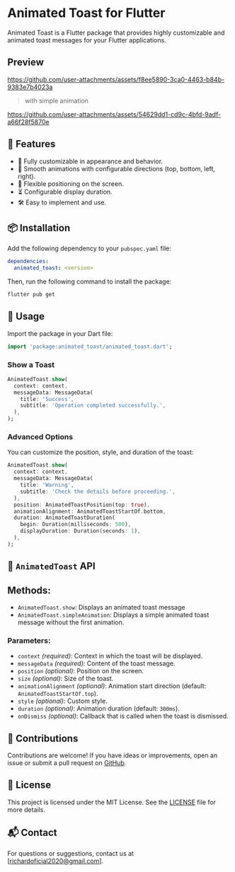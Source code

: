 # Animated Toast for Flutter

Animated Toast is a Flutter package that provides highly customizable and animated toast messages for your Flutter applications.

## Preview

https://github.com/user-attachments/assets/f8ee5890-3ca0-4463-b84b-9383e7b4023a

> with simple animation

https://github.com/user-attachments/assets/54629dd1-cd9c-4bfd-9adf-a66f28f5870e


## 🚀 Features

- 🎨 Fully customizable in appearance and behavior.
- 🔄 Smooth animations with configurable directions (top, bottom, left, right).
- 📍 Flexible positioning on the screen.
- ⏳ Configurable display duration.
- 🛠️ Easy to implement and use.

## 📦 Installation

Add the following dependency to your `pubspec.yaml` file:

```yaml
dependencies:
  animated_toast: <version>
```

Then, run the following command to install the package:

```sh
flutter pub get
```

## 📝 Usage

Import the package in your Dart file:

```dart
import 'package:animated_toast/animated_toast.dart';
```

### Show a Toast

```dart
AnimatedToast.show(
  context: context,
  messageData: MessageData(
    title: 'Success',
    subtitle: 'Operation completed successfully.',
  ),
);
```

### Advanced Options

You can customize the position, style, and duration of the toast:

```dart
AnimatedToast.show(
  context: context,
  messageData: MessageData(
    title: 'Warning',
    subtitle: 'Check the details before proceeding.',
  ),
  position: AnimatedToastPosition(top: true),
  animationAlignment: AnimatedToastStartOf.bottom,
  duration: AnimatedToastDuration(
    begin: Duration(milliseconds: 500),
    displayDuration: Duration(seconds: 1),
  ),
);
```

## 📌 `AnimatedToast` API

## Methods:

- `AnimatedToast.show`: Displays an animated toast message 
- `AnimatedToast.simpleAnimation`: Displays a simple animated toast message without the first animation.

### Parameters:

- `context` *(required)*: Context in which the toast will be displayed.
- `messageData` *(required)*: Content of the toast message.
- `position` *(optional)*: Position on the screen.
- `size` *(optional)*: Size of the toast.
- `animationAlignment` *(optional)*: Animation start direction (default: `AnimatedToastStartOf.top`).
- `style` *(optional)*: Custom style.
- `duration` *(optional)*: Animation duration (default: `300ms`).
- `onDismiss` *(optional)*: Callback that is called when the toast is dismissed.

## 🤝 Contributions

Contributions are welcome! If you have ideas or improvements, open an issue or submit a pull request on [GitHub](https://github.com/RichardM20/animated_toast).

## 📜 License

This project is licensed under the MIT License. See the [LICENSE](LICENSE) file for more details.

## 📬 Contact

For questions or suggestions, contact us at [[richardoficial2020@gmail.com](mailto\:richardoficial2020@gmail.com)].
